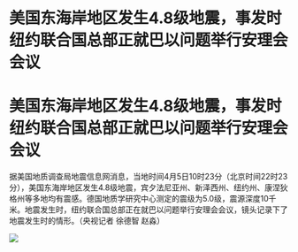 # 美国东海岸地区发生4.8级地震，事发时纽约联合国总部正就巴以问题举行安理会会议

# 美国东海岸地区发生4.8级地震，事发时纽约联合国总部正就巴以问题举行安理会会议

据美国地质调查局地震信息网消息，当地时间4月5日10时23分（北京时间22时23分），美国东海岸地区发生4.8级地震，宾夕法尼亚州、新泽西州、纽约州、康涅狄格州等多地均有震感。德国地质学研究中心测定的震级为5.0级，震源深度10千米。地震发生时，纽约联合国总部正在就巴以问题举行安理会会议，镜头记录下了地震发生时的情形。（央视记者
徐德智 赵淼）

![](https://inews.gtimg.com/om_bt/OPsJOvnUOWIWdCfIM1YORNStl1jycwtbMR5p24tSJCj3kAA/1000)

